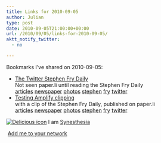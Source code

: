 ```yaml
---
title: Links for 2010-09-05
author: Julian
type: post
date: 2010-09-05T21:00:00+00:00
url: /2010/09/05/links-for-2010-09-05/
aktt_notify_twitter:
  - no

---
```

Bookmarks I&#8217;ve shared on 2010-09-05:

  * [The Twitter Stephen Fry Daily][1]  
    Not seen paper.li until reading the Stephen Fry Daily  
    [articles][2] [newspaper][3] [photos][4] [stephen][5] [fry][6] [twitter][7] 
  * [Testing Amplify clipping][8]  
    with a clip of the Stephen Fry Daily, published on paper.li  
    [articles][2] [newspaper][3] [photos][4] [stephen][5] [fry][6] [twitter][7] 

<p class="deliciouslink">
  <a href="http://del.icio.us/synesthesia" title="See all my bookmarks on del.icio.us"><img src="https://www.synesthesia.co.uk/images/deliciousicon.jpg" alt="Delicious icon" /></a>&nbsp;I am <a href="http://del.icio.us/synesthesia" title="See all my bookmarks on del.icio.us">Synesthesia</a>
</p>

<p class="deliciouslink">
  <a href="http://del.icio.us/network?add=synesthesia" title="Add me to your del.icio.us network"><img src="https://www.synesthesia.co.uk/images/add.gif" alt="" /></a>&nbsp;<a href="http://del.icio.us/network?add=synesthesia" title="Add me to your del.icio.us network">Add me to your network</a>
</p>

 [1]: http://paper.li/stephenfry
 [2]: http://delicious.com/synesthesia/articles
 [3]: http://delicious.com/synesthesia/newspaper
 [4]: http://delicious.com/synesthesia/photos
 [5]: http://delicious.com/synesthesia/stephen
 [6]: http://delicious.com/synesthesia/fry
 [7]: http://delicious.com/synesthesia/twitter
 [8]: http://julianelve.amplify.com/2010/09/05/testing-amplify-clipping
